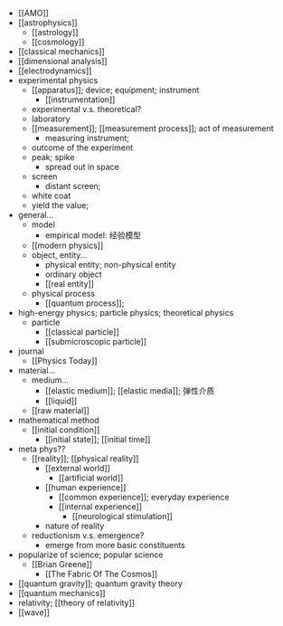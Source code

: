 - [[AMO]]
- [[astrophysics]]
    - [[astrology]]
    - [[cosmology]]
- [[classical mechanics]]
- [[dimensional analysis]]
- [[electrodynamics]]
- experimental physics
    - [[apparatus]]; device; equipment; instrument
        - [[instrumentation]]
    - experimental v.s. theoretical?
    - laboratory
    - [[measurement]]; [[measurement process]]; act of measurement
        - measuring instrument;
    - outcome of the experiment
    - peak; spike
        - spread out in space
    - screen
        - distant screen;
    - white coat
    - yield the value;
- general...
    - model
        - empirical model: 经验模型
    - [[modern physics]]
    - object, entity...
        - physical entity; non-physical entity
        - ordinary object
        - [[real entity]]
    - physical process
        - [[quantum process]];
- high-energy physics; particle physics; theoretical physics
    - particle
        - [[classical particle]]
        - [[submicroscopic particle]]
- journal
    - [[Physics Today]]
- material...
    - medium...
        - [[elastic medium]]; [[elastic media]]; 弹性介质
        - [[liquid]]
    - [[raw material]]
- mathematical method
    - [[initial condition]]
        - [[initial state]]; [[initial time]]
- meta phys??
    - [[reality]]; [[physical reality]]
        - [[external world]]
            - [[artificial world]]
        - [[human experience]]
            - [[common experience]]; everyday experience
            - [[internal experience]]
                - [[neurological stimulation]]
        - nature of reality
    - reductionism v.s. emergence?
        - emerge from more basic constituents
- popularize of science; popular science
    - [[Brian Greene]]
        - [[The Fabric Of The Cosmos]]
- [[quantum gravity]]; quantum gravity theory
- [[quantum mechanics]]
- relativity; [[theory of relativity]]
- [[wave]]
